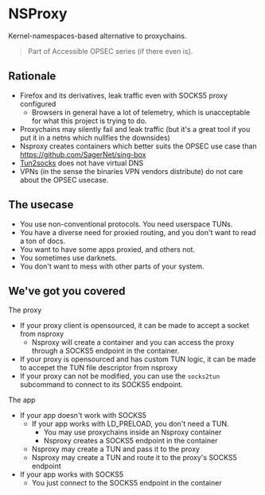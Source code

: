 # NSProxy

Kernel-namespaces-based alternative to proxychains.

> Part of Accessible OPSEC series (if there even is). 

## Rationale

- Firefox and its derivatives, leak traffic even with SOCKS5 proxy configured
    - Browsers in general have a lot of telemetry, which is unacceptable for what this project is trying to do.
- Proxychains may silently fail and leak traffic (but it's a great tool if you put it in a netns which nullfies the downsides)
- Nsproxy creates containers which better suits the OPSEC use case than https://github.com/SagerNet/sing-box 
- [Tun2socks](https://github.com/xjasonlyu/tun2socks) does not have virtual DNS
- VPNs (in the sense the binaries VPN vendors distribute) do not care about the OPSEC usecase. 

## The usecase

- You use non-conventional protocols. You need userspace TUNs.
- You have a diverse need for proxied routing, and you don't want to read a ton of docs.
- You want to have some apps proxied, and others not.
- You sometimes use darknets.
- You don't want to mess with other parts of your system. 

## We've got you covered

The proxy 

- If your proxy client is opensourced, it can be made to accept a socket from nsproxy
    - Nsproxy will create a container and you can access the proxy through a SOCKS5 endpoint in the container.
- If your proxy is opensourced and has custom TUN logic, it can be made to accepet the TUN file descriptor from nsproxy
- If your proxy can not be modified, you can use the `socks2tun` subcommand to connect to its SOCKS5 endpoint.

The app

- If your app doesn't work with SOCKS5
    - If your app works with LD_PRELOAD, you don't need a TUN.
        - You may use proxychains inside an Nsproxy container
        - Nsproxy creates a SOCKS5 endpoint in the container
    - Nsproxy may create a TUN and pass it to the proxy
    - Nsproxy may create a TUN and route it to the proxy's SOCKS5 endpoint
- If your app works with SOCKS5
    - You just connect to the SOCKS5 endpoint in the container



